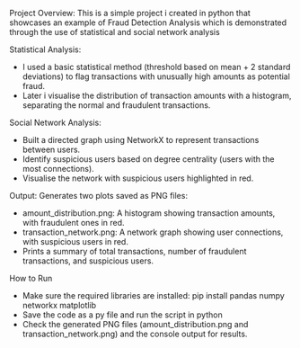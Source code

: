 Project Overview:
This is a simple project i created in python that showcases an example of Fraud Detection Analysis which is demonstrated through the use of statistical and social network analysis

Statistical Analysis:
- I used a basic statistical method (threshold based on mean + 2 standard deviations) to flag transactions with unusually high amounts as potential fraud.
- Later i visualise the distribution of transaction amounts with a histogram, separating the normal and fraudulent transactions.

Social Network Analysis:
- Built a directed graph using NetworkX to represent transactions between users.
- Identify suspicious users based on degree centrality (users with the most connections).
- Visualise the network with suspicious users highlighted in red.

Output:
Generates two plots saved as PNG files:
- amount_distribution.png: A histogram showing transaction amounts, with fraudulent ones in red.
- transaction_network.png: A network graph showing user connections, with suspicious users in red.
- Prints a summary of total transactions, number of fraudulent transactions, and suspicious users.

How to Run
- Make sure the required libraries are installed: pip install pandas numpy networkx matplotlib
- Save the code as a py file and run the script in python
- Check the generated PNG files (amount_distribution.png and transaction_network.png) and the console output for results.

